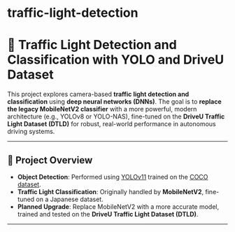 # traffic-light-detection

# 🚦 Traffic Light Detection and Classification with YOLO and DriveU Dataset

This project explores camera-based **traffic light detection and classification** using **deep neural networks (DNNs)**. The goal is to **replace the legacy MobileNetV2 classifier** with a more powerful, modern architecture (e.g., YOLOv8 or YOLO-NAS), fine-tuned on the **DriveU Traffic Light Dataset (DTLD)** for robust, real-world performance in autonomous driving systems.

---

## 📌 Project Overview

- **Object Detection**: Performed using [YOLOv11](https://docs.ultralytics.com/models/yolo11/) trained on the [COCO dataset](https://cocodataset.org/#home).
- **Traffic Light Classification**: Originally handled by **MobileNetV2**, fine-tuned on a Japanese dataset.
- **Planned Upgrade**: Replace MobileNetV2 with a more accurate model, trained and tested on the **DriveU Traffic Light Dataset (DTLD)**.

---
